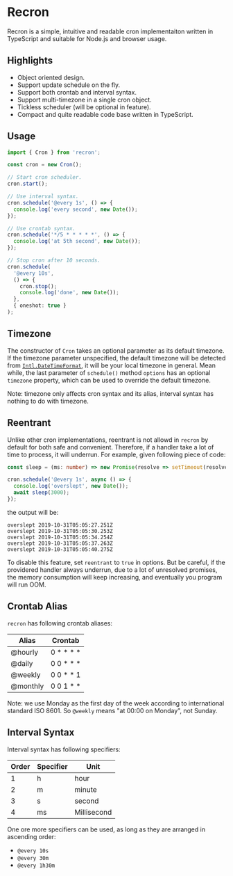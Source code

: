 # Recron

Recron is a simple, intuitive and readable cron implementaiton written in TypeScript and suitable for Node.js and browser usage.

## Highlights

- Object oriented design.
- Support update schedule on the fly.
- Support both crontab and interval syntax.
- Support multi-timezone in a single cron object.
- Tickless scheduler (will be optional in feature).
- Compact and quite readable code base written in TypeScript.

## Usage

```typescript
import { Cron } from 'recron';

const cron = new Cron();

// Start cron scheduler.
cron.start();

// Use interval syntax.
cron.schedule('@every 1s', () => {
  console.log('every second', new Date());
});

// Use crontab syntax.
cron.schedule('*/5 * * * * *', () => {
  console.log('at 5th second', new Date());
});

// Stop cron after 10 seconds.
cron.schedule(
  '@every 10s',
  () => {
    cron.stop();
    console.log('done', new Date());
  },
  { oneshot: true }
);
```

## Timezone

The constructor of `Cron` takes an optional parameter as its default timezone.
If the timezone parameter unspecified, the default timezone will be detected from [`Intl.DateTimeFormat`](https://developer.mozilla.org/en-US/docs/Web/JavaScript/Reference/Global_Objects/DateTimeFormat/resolvedOptions), it will be your local timezone in general.
Mean while, the last parameter of `schedule()` method `options` has an optional `timezone` property,
which can be used to override the default timezone.

Note: timezone only affects cron syntax and its alias, interval syntax has nothing to do with timezone.

## Reentrant

Unlike other cron implementations,
reentrant is not allowd in `recron` by default for both safe and convenient.
Therefore, if a handler take a lot of time to process, it will underrun.
For example, given following piece of code:

```typescript
const sleep = (ms: number) => new Promise(resolve => setTimeout(resolve, ms));

cron.schedule('@every 1s', async () => {
  console.log('overslept', new Date());
  await sleep(3000);
});
```

the output will be:

```
overslept 2019-10-31T05:05:27.251Z
overslept 2019-10-31T05:05:30.253Z
overslept 2019-10-31T05:05:34.254Z
overslept 2019-10-31T05:05:37.263Z
overslept 2019-10-31T05:05:40.275Z
```

To disable this feature, set `reentrant` to `true` in options.
But be careful, if the providered handler always underrun,
due to a lot of unresolved promises,
the memory consumption will keep increasing,
and eventually you program will run OOM.

## Crontab Alias

`recron` has following crontab aliases:

| Alias    | Crontab       |
| -------- | ------------- |
| @hourly  | 0 \* \* \* \* |
| @daily   | 0 0 \* \* \*  |
| @weekly  | 0 0 \* \* 1   |
| @monthly | 0 0 1 \* \*   |

Note: we use Monday as the first day of the week according to international standard ISO 8601. So `@weekly` means "at 00:00 on Monday", not Sunday.

## Interval Syntax

Interval syntax has following specifiers:

| Order | Specifier | Unit        |
| ----- | --------- | ----------- |
| 1     | h         | hour        |
| 2     | m         | minute      |
| 3     | s         | second      |
| 4     | ms        | Millisecond |

One ore more specifiers can be used, as long as they are arranged in ascending order:

- `@every 10s`
- `@every 30m`
- `@every 1h30m`
